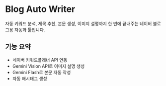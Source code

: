 # Blog Auto Writer

자동 키워드 분석, 제목 추천, 본문 생성, 이미지 설명까지 한 번에 끝내주는 네이버 블로그용 자동화 툴입니다.

## 기능 요약
- 네이버 키워드플래너 API 연동
- Gemini Vision API로 이미지 설명 생성
- Gemini Flash로 본문 자동 작성
- 자동 해시태그 생성
